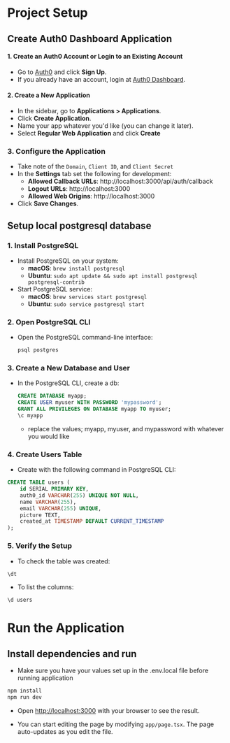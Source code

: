 # Project Setup

## Create Auth0 Dashboard Application

#### 1. Create an Auth0 Account or Login to an Existing Account

- Go to [Auth0](https://auth0.com/) and click **Sign Up**.
- If you already have an account, login at [Auth0 Dashboard](https://manage.auth0.com/).

#### 2. Create a New Application

- In the sidebar, go to **Applications > Applications**.
- Click **Create Application**.
- Name your app whatever you'd like (you can change it later).
- Select **Regular Web Application** and click **Create**

### 3. Configure the Application

- Take note of the `Domain`, `Client ID`, and `Client Secret`
- In the **Settings** tab set the following for development:
  - **Allowed Callback URLs**: http://localhost:3000/api/auth/callback
  - **Logout URLs**: http://localhost:3000
  - **Allowed Web Origins**: http://localhost:3000
- Click **Save Changes**.

## Setup local postgresql database

### 1. Install PostgreSQL

- Install PostgreSQL on your system:
  - **macOS**: `brew install postgresql`
  - **Ubuntu**: `sudo apt update && sudo apt install postgresql postgresql-contrib`
- Start PostgreSQL service:
  - **macOS**: `brew services start postgresql`
  - **Ubuntu**: `sudo service postgresql start`

### 2. Open PostgreSQL CLI

- Open the PostgreSQL command-line interface:
  ```bash
  psql postgres
  ```

### 3. Create a New Database and User

- In the PostgreSQL CLI, create a db:
  ```sql
  CREATE DATABASE myapp;
  CREATE USER myuser WITH PASSWORD 'mypassword';
  GRANT ALL PRIVILEGES ON DATABASE myapp TO myuser;
  \c myapp
  ```
  - replace the values; myapp, myuser, and mypassword with whatever you would like

### 4. Create Users Table

- Create with the following command in PostgreSQL CLI:

```sql
CREATE TABLE users (
    id SERIAL PRIMARY KEY,
    auth0_id VARCHAR(255) UNIQUE NOT NULL,
    name VARCHAR(255),
    email VARCHAR(255) UNIQUE,
    picture TEXT,
    created_at TIMESTAMP DEFAULT CURRENT_TIMESTAMP
);
```

### 5. Verify the Setup

- To check the table was created:

```sql
\dt
```

- To list the columns:

```sql
\d users
```

##

##

# Run the Application

## Install dependencies and run

- Make sure you have your values set up in the .env.local file before running application

```bash
npm install
npm run dev
```

- Open [http://localhost:3000](http://localhost:3000) with your browser to see the result.

- You can start editing the page by modifying `app/page.tsx`. The page auto-updates as you edit the file.

##

##
